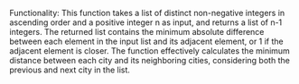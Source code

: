 Functionality: This function takes a list of distinct non-negative integers in ascending order and a positive integer n as input, and returns a list of n-1 integers. The returned list contains the minimum absolute difference between each element in the input list and its adjacent element, or 1 if the adjacent element is closer. The function effectively calculates the minimum distance between each city and its neighboring cities, considering both the previous and next city in the list.